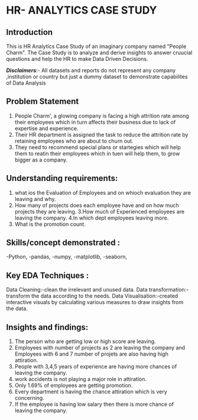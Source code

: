 # HR- ANALYTICS CASE STUDY

## Introduction 
This is HR Analytics Case Study of an imaginary company named "People Charm".
The Case Study is to analyze and derive insights to answer cruucial questions and help the  HR to make Data Driven Decisions.

**_Disclaimers_**:- All datasets and reports do not represent any company ,institution or country but just a dummy dataset to demonstrate capabilites of Data Analysis

## Problem Statement 
1. People Charm', a glowing company is facing a high attrition rate among their employees which in turn affects their business due to lack of expertise and experience.
2. Their HR department is assigned the task to reduce the attrition rate by retaining employees who are about to churn out.
3. They need to recommend special plans or startegies which will help them to reatin their employees which in tuen will help them, to grow bigger as a company.

## Understanding requirements:

1. what ios the Evaluation of Employees and on whioch evaluation they are leaving and why.
2. How many of projects does each employee have and on how much projects they are leaving.
3.How much of Experienced employees are leaving the company.
4.In which dept employees leaving more.
5. What is the promotion count.

## Skills/concept demonstrated :
-Python,
-pandas,
-numpy,
-matplotlib,
-seaborn,

 ## Key EDA Techniques :
 Data Cleaning:-clean the irrelevant and unused data.
 Data transformation:-transform the data according to the needs.
 Data Visualisation:-created interactive visuals by calculating various measures to draw insights from the data.

 ## Insights and findings:
1. The person who are getting low or high score are leaving.
2. Employees with number of projects as 2 are leaving the company and Employees with 6 and 7 number of projets are also having high attiration.
3. People with 3,4,5 years of experience are having more chances of leaving the company.
4. work accidents is not playing a major role in attiration.
5. Only 1.69% of employees are getting promotion.
6. Every department is having the chance attiration which is very concerning.
7. If the employee is having low salary then there is more chance of leaving the company.
